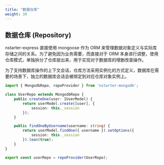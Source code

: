 ```yaml
---
title: "数据仓库"
weight: 30
---
```


## 数据仓库 (Repository)

nstarter-express 直接使用 mongoose 作为 ORM 来管理数据对象定义与实际库存储之间的关系。为了避免因为业务需要，而直接对于 ORM 本身进行调整，使用仓库模式，单独拆分了仓库层出来，用于实现对于数据库的增删改查操作。

为了支持数据库操作的上下文会话，仓库方法采用实例化的方式定义，数据库在需要的场景下，独立的数据库会话会被绑定到对应仓库对象实例上。

```typescript
import { MongodbRepo, repoProvider } from 'nstarter-mongodb';

class UserRepo extends MongodbRepo {
    public createOne(user: IUserModel) {
        return userModel.create([user], {
            session: this._session
        });
    }

    public findOneByUsername(username: string) {
        return userModel.findOne({ username }).setOptions({
            session: this._session
        }).lean(true);
    }
}

export const userRepo = repoProvider(UserRepo);
```
